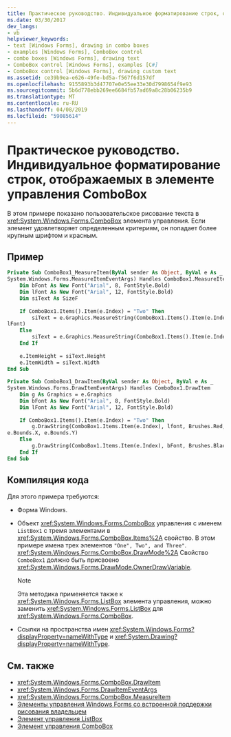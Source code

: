 ```yaml
---
title: Практическое руководство. Индивидуальное форматирование строк, отображаемых в элементе управления ComboBox
ms.date: 03/30/2017
dev_langs:
- vb
helpviewer_keywords:
- text [Windows Forms], drawing in combo boxes
- examples [Windows Forms], ComboBox control
- combo boxes [Windows Forms], drawing text
- ComboBox control [Windows Forms], examples [C#]
- ComboBox control [Windows Forms], drawing custom text
ms.assetid: ce39b9ea-e626-49fe-bd5a-f567f6d157df
ms.openlocfilehash: 9155893b3d47707e0e55ee33e30d7998654f9e93
ms.sourcegitcommit: 5b6d778ebb269ee6684fb57ad69a8c28b06235b9
ms.translationtype: MT
ms.contentlocale: ru-RU
ms.lasthandoff: 04/08/2019
ms.locfileid: "59085614"
---
```

# <a name="how-to-create-variable-sized-text-in-a-combobox-control"></a>Практическое руководство. Индивидуальное форматирование строк, отображаемых в элементе управления ComboBox
В этом примере показано пользовательское рисование текста в <xref:System.Windows.Forms.ComboBox> элемента управления. Если элемент удовлетворяет определенным критериям, он попадает более крупным шрифтом и красным.  
  
## <a name="example"></a>Пример  
  
```vb  
Private Sub ComboBox1_MeasureItem(ByVal sender As Object, ByVal e As _  
System.Windows.Forms.MeasureItemEventArgs) Handles ComboBox1.MeasureItem  
    Dim bFont As New Font("Arial", 8, FontStyle.Bold)  
    Dim lFont As New Font("Arial", 12, FontStyle.Bold)  
    Dim siText As SizeF  
  
    If ComboBox1.Items().Item(e.Index) = "Two" Then  
        siText = e.Graphics.MeasureString(ComboBox1.Items().Item(e.Index), _  
lFont)  
    Else  
        siText = e.Graphics.MeasureString(ComboBox1.Items().Item(e.Index), bFont)  
    End If  
  
    e.ItemHeight = siText.Height  
    e.ItemWidth = siText.Width  
End Sub  
  
Private Sub ComboBox1_DrawItem(ByVal sender As Object, ByVal e As _  
System.Windows.Forms.DrawItemEventArgs) Handles ComboBox1.DrawItem  
    Dim g As Graphics = e.Graphics  
    Dim bFont As New Font("Arial", 8, FontStyle.Bold)  
    Dim lFont As New Font("Arial", 12, FontStyle.Bold)  
  
    If ComboBox1.Items().Item(e.Index) = "Two" Then  
        g.DrawString(ComboBox1.Items.Item(e.Index), lfont, Brushes.Red, _  
e.Bounds.X, e.Bounds.Y)  
    Else  
        g.DrawString(ComboBox1.Items.Item(e.Index), bFont, Brushes.Black, e.Bounds.X, e.Bounds.Y)  
    End If  
End Sub  
```  
  
## <a name="compiling-the-code"></a>Компиляция кода  
 Для этого примера требуются:  
  
-   Форма Windows.  
  
-   Объект <xref:System.Windows.Forms.ComboBox> управления с именем `ListBox1` с тремя элементами в <xref:System.Windows.Forms.ComboBox.Items%2A> свойство. В этом примере имена трех элементов `"One", Two", and Three"`. <xref:System.Windows.Forms.ComboBox.DrawMode%2A> Свойство `ComboBox1` должно быть присвоено <xref:System.Windows.Forms.DrawMode.OwnerDrawVariable>.  
  
    > [!NOTE]
    >  Эта методика применяется также к <xref:System.Windows.Forms.ListBox> элемента управления, можно заменить <xref:System.Windows.Forms.ListBox> для <xref:System.Windows.Forms.ComboBox>.  
  
-   Ссылки на пространства имен <xref:System.Windows.Forms?displayProperty=nameWithType> и <xref:System.Drawing?displayProperty=nameWithType>.  
  
## <a name="see-also"></a>См. также

- <xref:System.Windows.Forms.ComboBox.DrawItem>
- <xref:System.Windows.Forms.DrawItemEventArgs>
- <xref:System.Windows.Forms.ComboBox.MeasureItem>
- [Элементы управления Windows Forms со встроенной поддержки рисования владельцем](controls-with-built-in-owner-drawing-support.md)
- [Элемент управления ListBox](listbox-control-windows-forms.md)
- [Элемент управления ComboBox](combobox-control-windows-forms.md)
